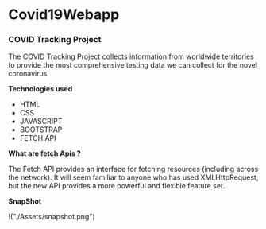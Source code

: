 # Covid19Webapp

### COVID Tracking Project

The COVID Tracking Project collects information from worldwide territories to provide the most comprehensive testing data we can collect for the novel coronavirus.

**Technologies used**

- HTML
- CSS
- JAVASCRIPT
- BOOTSTRAP
- FETCH API

**What are fetch Apis ?**

The Fetch API provides an interface for fetching resources (including across the network). It will seem familiar to anyone who has used XMLHttpRequest, but the new API provides a more powerful and flexible feature set.

**SnapShot**

!("./Assets/snapshot.png")
